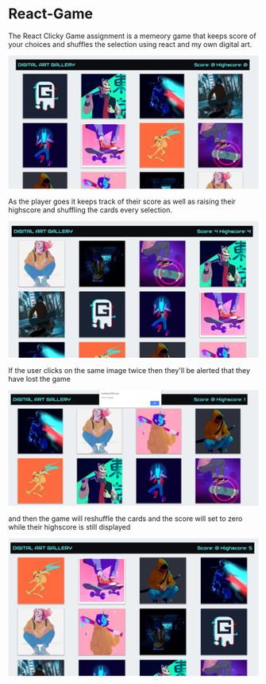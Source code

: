 # React-Game

The React Clicky Game assignment is a memeory game that keeps score of your choices and shuffles the selection using react and my own digital art. 

![alt text](images/start.png)

As the player goes it keeps track of their score as well as raising their highscore and shuffling the cards every selection.

![alt text](images/score.png)

If the user clicks on the same image twice then they'll be alerted that they have lost the game 

![alt text](images/alert.png)

and then the game will reshuffle the cards and the score will set to zero while their highscore is still displayed 

![alt text](images/reset.png)